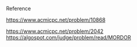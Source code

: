 Reference

https://www.acmicpc.net/problem/10868

https://www.acmicpc.net/problem/2042
https://algospot.com/judge/problem/read/MORDOR
